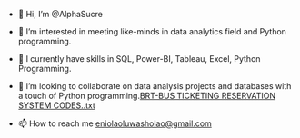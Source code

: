 - 👋 Hi, I’m @AlphaSucre
- 👀 I’m interested in meeting like-minds in data analytics field and Python programming. 
- 🌱 I currently have skills in SQL, Power-BI, Tableau, Excel, Python Programming.
- 💞️ I’m looking to collaborate on data analysis projects and databases with a touch of Python programming.[BRT-BUS TICKETING RESERVATION SYSTEM CODES..txt](https://github.com/AlphaSucre/AlphaSucre/files/8883665/BRT-BUS.TICKETING.RESERVATION.SYSTEM.CODES.txt)

- 📫 How to reach me eniolaoluwasholao@gmail.com

<!---
AlphaSucre/AlphaSucre is a ✨ special ✨ repository because its `README.md` (this file) appears on your GitHub profile.
You can click the Preview link to take a look at your changes.
--->
